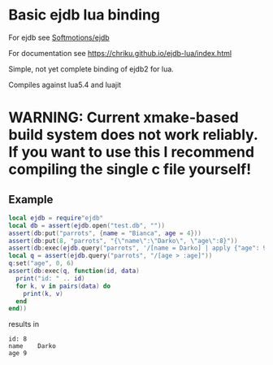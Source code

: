 # Basic ejdb lua binding

For ejdb see [Softmotions/ejdb](https://github.com/Softmotions/ejdb)

For documentation see https://chriku.github.io/ejdb-lua/index.html

Simple, not yet complete binding of ejdb2 for lua.

Compiles against lua5.4 and luajit

# WARNING: Current xmake-based build system does not work reliably. If you want to use this I recommend compiling the single c file yourself!

## Example
```lua
local ejdb = require"ejdb"
local db = assert(ejdb.open("test.db", ""))
assert(db:put("parrots", {name = "Bianca", age = 4}))
assert(db:put(8, "parrots", "{\"name\":\"Darko\", \"age\":8}"))
assert(db:exec(ejdb.query("parrots", '/[name = Darko] | apply {"age": 9}'), function() end))
local q = assert(ejdb.query("parrots", "/[age > :age]"))
q:set("age", 0, 6)
assert(db:exec(q, function(id, data)
  print("id: " .. id)
  for k, v in pairs(data) do
    print(k, v)
  end
end))
```
results in
```
id: 8
name	Darko
age	9
```
